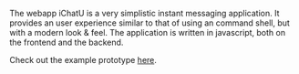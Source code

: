 The webapp iChatU is a very simplistic instant messaging application. It provides an user experience similar to that of using an command shell, but with a modern look & feel. The application is written in javascript, both on the frontend and the backend.

Check out the example prototype [here](http://http://188.166.160.74:3000/).
